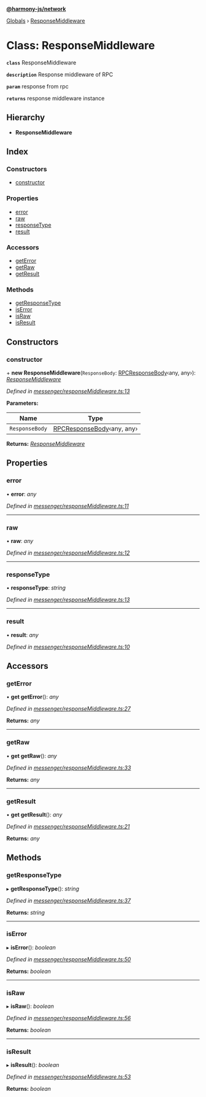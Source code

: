**[@harmony-js/network](../README.md)**

[Globals](../README.md) › [ResponseMiddleware](responsemiddleware.md)

# Class: ResponseMiddleware

**`class`** ResponseMiddleware

**`description`** Response middleware of RPC

**`param`** response from rpc

**`returns`** response middleware instance

## Hierarchy

* **ResponseMiddleware**

## Index

### Constructors

* [constructor](responsemiddleware.md#constructor)

### Properties

* [error](responsemiddleware.md#error)
* [raw](responsemiddleware.md#raw)
* [responseType](responsemiddleware.md#responsetype)
* [result](responsemiddleware.md#result)

### Accessors

* [getError](responsemiddleware.md#geterror)
* [getRaw](responsemiddleware.md#getraw)
* [getResult](responsemiddleware.md#getresult)

### Methods

* [getResponseType](responsemiddleware.md#getresponsetype)
* [isError](responsemiddleware.md#iserror)
* [isRaw](responsemiddleware.md#israw)
* [isResult](responsemiddleware.md#isresult)

## Constructors

###  constructor

\+ **new ResponseMiddleware**(`ResponseBody`: [RPCResponseBody](../interfaces/rpcresponsebody.md)‹any, any›): *[ResponseMiddleware](responsemiddleware.md)*

*Defined in [messenger/responseMiddleware.ts:13](https://github.com/FireStack-Lab/Harmony-sdk-core/blob/517232c/packages/harmony-network/src/messenger/responseMiddleware.ts#L13)*

**Parameters:**

Name | Type |
------ | ------ |
`ResponseBody` | [RPCResponseBody](../interfaces/rpcresponsebody.md)‹any, any› |

**Returns:** *[ResponseMiddleware](responsemiddleware.md)*

## Properties

###  error

• **error**: *any*

*Defined in [messenger/responseMiddleware.ts:11](https://github.com/FireStack-Lab/Harmony-sdk-core/blob/517232c/packages/harmony-network/src/messenger/responseMiddleware.ts#L11)*

___

###  raw

• **raw**: *any*

*Defined in [messenger/responseMiddleware.ts:12](https://github.com/FireStack-Lab/Harmony-sdk-core/blob/517232c/packages/harmony-network/src/messenger/responseMiddleware.ts#L12)*

___

###  responseType

• **responseType**: *string*

*Defined in [messenger/responseMiddleware.ts:13](https://github.com/FireStack-Lab/Harmony-sdk-core/blob/517232c/packages/harmony-network/src/messenger/responseMiddleware.ts#L13)*

___

###  result

• **result**: *any*

*Defined in [messenger/responseMiddleware.ts:10](https://github.com/FireStack-Lab/Harmony-sdk-core/blob/517232c/packages/harmony-network/src/messenger/responseMiddleware.ts#L10)*

## Accessors

###  getError

• **get getError**(): *any*

*Defined in [messenger/responseMiddleware.ts:27](https://github.com/FireStack-Lab/Harmony-sdk-core/blob/517232c/packages/harmony-network/src/messenger/responseMiddleware.ts#L27)*

**Returns:** *any*

___

###  getRaw

• **get getRaw**(): *any*

*Defined in [messenger/responseMiddleware.ts:33](https://github.com/FireStack-Lab/Harmony-sdk-core/blob/517232c/packages/harmony-network/src/messenger/responseMiddleware.ts#L33)*

**Returns:** *any*

___

###  getResult

• **get getResult**(): *any*

*Defined in [messenger/responseMiddleware.ts:21](https://github.com/FireStack-Lab/Harmony-sdk-core/blob/517232c/packages/harmony-network/src/messenger/responseMiddleware.ts#L21)*

**Returns:** *any*

## Methods

###  getResponseType

▸ **getResponseType**(): *string*

*Defined in [messenger/responseMiddleware.ts:37](https://github.com/FireStack-Lab/Harmony-sdk-core/blob/517232c/packages/harmony-network/src/messenger/responseMiddleware.ts#L37)*

**Returns:** *string*

___

###  isError

▸ **isError**(): *boolean*

*Defined in [messenger/responseMiddleware.ts:50](https://github.com/FireStack-Lab/Harmony-sdk-core/blob/517232c/packages/harmony-network/src/messenger/responseMiddleware.ts#L50)*

**Returns:** *boolean*

___

###  isRaw

▸ **isRaw**(): *boolean*

*Defined in [messenger/responseMiddleware.ts:56](https://github.com/FireStack-Lab/Harmony-sdk-core/blob/517232c/packages/harmony-network/src/messenger/responseMiddleware.ts#L56)*

**Returns:** *boolean*

___

###  isResult

▸ **isResult**(): *boolean*

*Defined in [messenger/responseMiddleware.ts:53](https://github.com/FireStack-Lab/Harmony-sdk-core/blob/517232c/packages/harmony-network/src/messenger/responseMiddleware.ts#L53)*

**Returns:** *boolean*